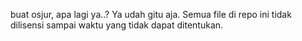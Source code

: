 buat osjur, apa lagi ya..? Ya udah gitu aja. Semua file di repo ini tidak dilisensi sampai waktu yang tidak dapat ditentukan.
